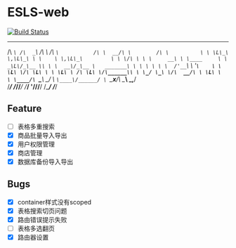 # ESLS-web
[![Build Status](https://www.travis-ci.org/noterpopo/ESLS-web.svg?branch=master)](https://www.travis-ci.org/noterpopo/ESLS-web)

 ____    ____    __       ____              __      __          __        
/\  _`\ /\  _`\ /\ \     /\  _`\           /\ \  __/\ \        /\ \         
\ \ \L\_\ \,\L\_\ \ \    \ \,\L\_\         \ \ \/\ \ \ \     __\ \ \____    
 \ \  _\L\/_\__ \\ \ \  __\/_\__ \   _______\ \ \ \ \ \ \  /'__`\ \ '__`\   
  \ \ \L\ \/\ \L\ \ \ \L\ \ /\ \L\ \/\______\\ \ \_/ \_\ \/\  __/\ \ \L\ \  
   \ \____/\ `\____\ \____/ \ `\____\/______/ \ `\___x___/\ \____\\ \_,__/  
    \/___/  \/_____/\/___/   \/_____/          '\/__//__/  \/____/ \/___/   

## Feature
- [ ] 表格多重搜索
- [x] 商品批量导入导出
- [x] 用户权限管理  
- [x] 商店管理
- [x] 数据库备份导入导出
## Bugs
- [x] container样式没有scoped
- [x] 表格搜索切页问题
- [x] 路由错误提示失败
- [ ] 表格多选翻页
- [x] 路由器设置
